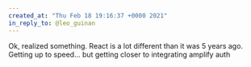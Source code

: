 ```yaml
---
created_at: "Thu Feb 18 19:16:37 +0000 2021"
in_reply_to: @leo_guinan
---
```


Ok, realized something. React is a lot different than it was 5 years ago. Getting up to speed... but getting closer to integrating amplify auth